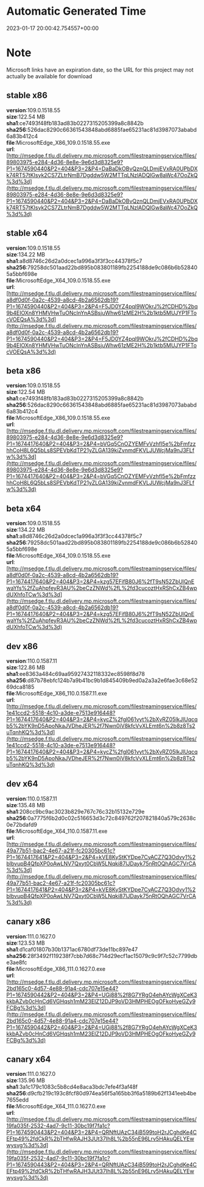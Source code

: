 # Automatic Generated Time
2023-01-17 20:00:42.754557+00:00

# Note
Microsoft links have an expiration date, so the URL for this project may not actually be available for download

## stable x86
**version**:109.0.1518.55  
**size**:122.54 MB  
**sha1**:ce7493f48fb183ad83b0227315205399a8c8842b  
**sha256**:526dac8290c66361543848abd6885fae65231ac81d3987073ababd6a83b412c4  
**file**:MicrosoftEdge_X86_109.0.1518.55.exe  
**url**:[http://msedge.f.tlu.dl.delivery.mp.microsoft.com/filestreamingservice/files/89803975-e284-4d36-8e8e-9e6d3d8325e9?P1=1674590440&P2=404&P3=2&P4=DaBaDkOBvQznQLDmjEVxRA0UPbDXk74RT57tKIsyk2CS7ZLtrNmB7Dgddw5W2MTTqLNzlADQlGw8aWc47OoZkQ%3d%3d](http://msedge.f.tlu.dl.delivery.mp.microsoft.com/filestreamingservice/files/89803975-e284-4d36-8e8e-9e6d3d8325e9?P1=1674590440&P2=404&P3=2&P4=DaBaDkOBvQznQLDmjEVxRA0UPbDXk74RT57tKIsyk2CS7ZLtrNmB7Dgddw5W2MTTqLNzlADQlGw8aWc47OoZkQ%3d%3d)  

## stable x64
**version**:109.0.1518.55  
**size**:134.22 MB  
**sha1**:a8d8746c26d2a0dcec1a996a3f3f3cc44378f5c7  
**sha256**:79258dc501aad22bd895b083801189fb2254188de9c086b6b528405a5bbf698e  
**file**:MicrosoftEdge_X64_109.0.1518.55.exe  
**url**:[http://msedge.f.tlu.dl.delivery.mp.microsoft.com/filestreamingservice/files/a8df0d0f-0a2c-4539-a8cd-4b2a6562db19?P1=1674590440&P2=404&P3=2&P4=F5JD0YZ4pql9WOkrJ%2fCDHD%2bq9b4EIOXn8YHMVHwTuONcInYnASBsjuWhw61zME2H%2b1ktb5MUJYP1FTocVOEQsA%3d%3d](http://msedge.f.tlu.dl.delivery.mp.microsoft.com/filestreamingservice/files/a8df0d0f-0a2c-4539-a8cd-4b2a6562db19?P1=1674590440&P2=404&P3=2&P4=F5JD0YZ4pql9WOkrJ%2fCDHD%2bq9b4EIOXn8YHMVHwTuONcInYnASBsjuWhw61zME2H%2b1ktb5MUJYP1FTocVOEQsA%3d%3d)  

## beta x86
**version**:109.0.1518.55  
**size**:122.54 MB  
**sha1**:ce7493f48fb183ad83b0227315205399a8c8842b  
**sha256**:526dac8290c66361543848abd6885fae65231ac81d3987073ababd6a83b412c4  
**file**:MicrosoftEdge_X86_109.0.1518.55.exe  
**url**:[http://msedge.f.tlu.dl.delivery.mp.microsoft.com/filestreamingservice/files/89803975-e284-4d36-8e8e-9e6d3d8325e9?P1=1674417640&P2=404&P3=2&P4=bVGq5CnOZYEMFvVzhfl5e%2bFmfzzhhCoH8L6Q5bLs8SPEVbKdTP21yZLGA139kiZvnmdFKVLJUWcjMa9nJ3FLfw%3d%3d](http://msedge.f.tlu.dl.delivery.mp.microsoft.com/filestreamingservice/files/89803975-e284-4d36-8e8e-9e6d3d8325e9?P1=1674417640&P2=404&P3=2&P4=bVGq5CnOZYEMFvVzhfl5e%2bFmfzzhhCoH8L6Q5bLs8SPEVbKdTP21yZLGA139kiZvnmdFKVLJUWcjMa9nJ3FLfw%3d%3d)  

## beta x64
**version**:109.0.1518.55  
**size**:134.22 MB  
**sha1**:a8d8746c26d2a0dcec1a996a3f3f3cc44378f5c7  
**sha256**:79258dc501aad22bd895b083801189fb2254188de9c086b6b528405a5bbf698e  
**file**:MicrosoftEdge_X64_109.0.1518.55.exe  
**url**:[http://msedge.f.tlu.dl.delivery.mp.microsoft.com/filestreamingservice/files/a8df0d0f-0a2c-4539-a8cd-4b2a6562db19?P1=1674417640&P2=404&P3=2&P4=kzg57EFifB80J6%2fT9sN52ZbUlQnEwaYfs%2fZuAhpfeyR3AU%2beCzZNWd%2fL%2fd3cucoztHxRShCxZB4wpdUXhfoTCw%3d%3d](http://msedge.f.tlu.dl.delivery.mp.microsoft.com/filestreamingservice/files/a8df0d0f-0a2c-4539-a8cd-4b2a6562db19?P1=1674417640&P2=404&P3=2&P4=kzg57EFifB80J6%2fT9sN52ZbUlQnEwaYfs%2fZuAhpfeyR3AU%2beCzZNWd%2fL%2fd3cucoztHxRShCxZB4wpdUXhfoTCw%3d%3d)  

## dev x86
**version**:110.0.1587.11  
**size**:122.86 MB  
**sha1**:ee8363a484c69aa95927432118332ec8598f8d78  
**sha256**:d87b78ebfc124b7a9b41bc9b1d845409b9ed0a2a3a2e6fae3c68e5269dca8185  
**file**:MicrosoftEdge_X86_110.0.1587.11.exe  
**url**:[http://msedge.f.tlu.dl.delivery.mp.microsoft.com/filestreamingservice/files/1e41ccd2-5518-4c10-a3de-e7513e916448?P1=1674417640&P2=404&P3=2&P4=kycZ%2fgl061vyt%2bXvRZ05lkJlUqcqb5%2bYK9nD5ApoNkaJVDheJER%2f7Nwn0iV8kfcVvXLEmt6n%2b8z8Ts2uTqnhKQ%3d%3d](http://msedge.f.tlu.dl.delivery.mp.microsoft.com/filestreamingservice/files/1e41ccd2-5518-4c10-a3de-e7513e916448?P1=1674417640&P2=404&P3=2&P4=kycZ%2fgl061vyt%2bXvRZ05lkJlUqcqb5%2bYK9nD5ApoNkaJVDheJER%2f7Nwn0iV8kfcVvXLEmt6n%2b8z8Ts2uTqnhKQ%3d%3d)  

## dev x64
**version**:110.0.1587.11  
**size**:135.48 MB  
**sha1**:208cc9bc9ac3023b829e767c76c32b15132e729e  
**sha256**:0a7775f6b2d0c02c516653d3c72c849762f207821840a579c2638c0e72bdafd9  
**file**:MicrosoftEdge_X64_110.0.1587.11.exe  
**url**:[http://msedge.f.tlu.dl.delivery.mp.microsoft.com/filestreamingservice/files/49a77b51-bac2-4e67-a21f-fc20305bc61c?P1=1674417641&P2=404&P3=2&P4=kVE8KyStKYDpe7CyACZ7Q3Odvy1%2blbvupB4QfpXP0oAwLNV7Qxyt0CbW5LNqki87lJDayk75nRtOQhAGC7VrCA%3d%3d](http://msedge.f.tlu.dl.delivery.mp.microsoft.com/filestreamingservice/files/49a77b51-bac2-4e67-a21f-fc20305bc61c?P1=1674417641&P2=404&P3=2&P4=kVE8KyStKYDpe7CyACZ7Q3Odvy1%2blbvupB4QfpXP0oAwLNV7Qxyt0CbW5LNqki87lJDayk75nRtOQhAGC7VrCA%3d%3d)  

## canary x86
**version**:111.0.1627.0  
**size**:123.53 MB  
**sha1**:d1caf01807b30b1371ac6780df73de11bc897e47  
**sha256**:28f3492f119238f7cbb7d68c714d29ecf1ac15079c9c9f7c52c7799dbe3ae8fc  
**file**:MicrosoftEdge_X86_111.0.1627.0.exe  
**url**:[http://msedge.f.tlu.dl.delivery.mp.microsoft.com/filestreamingservice/files/2bd165c0-4d57-4e88-91a4-cdc707e15e44?P1=1674590442&P2=404&P3=2&P4=UGj88%2f8G7YRgO4ehAYcWgXCeK3kkbAZvb0cHnCd6VGHqsh1mM23EIZ12DJP9oVD3HMPHEOgOFkoHyeGZy9FCBg%3d%3d](http://msedge.f.tlu.dl.delivery.mp.microsoft.com/filestreamingservice/files/2bd165c0-4d57-4e88-91a4-cdc707e15e44?P1=1674590442&P2=404&P3=2&P4=UGj88%2f8G7YRgO4ehAYcWgXCeK3kkbAZvb0cHnCd6VGHqsh1mM23EIZ12DJP9oVD3HMPHEOgOFkoHyeGZy9FCBg%3d%3d)  

## canary x64
**version**:111.0.1627.0  
**size**:135.96 MB  
**sha1**:3a1c179c1083c5b8cd4e8aca3bdc7efe4f3af48f  
**sha256**:d9cfb219c193c8fcf80d974ea56f5a165bb3f6a5189b62f1341eeb4be7655edd  
**file**:MicrosoftEdge_X64_111.0.1627.0.exe  
**url**:[http://msedge.f.tlu.dl.delivery.mp.microsoft.com/filestreamingservice/files/19fa035f-2532-4ad7-9c11-30bc19f7fa1c?P1=1674590443&P2=404&P3=2&P4=QRNftUAzC34iB599toH2rJCghdKe4CEFtp49%2fdCkR%2bTHfwRAJH3JUt37Ih8L%2b55nE96Lrv5HAkuQELYEwwysvg%3d%3d](http://msedge.f.tlu.dl.delivery.mp.microsoft.com/filestreamingservice/files/19fa035f-2532-4ad7-9c11-30bc19f7fa1c?P1=1674590443&P2=404&P3=2&P4=QRNftUAzC34iB599toH2rJCghdKe4CEFtp49%2fdCkR%2bTHfwRAJH3JUt37Ih8L%2b55nE96Lrv5HAkuQELYEwwysvg%3d%3d)  

